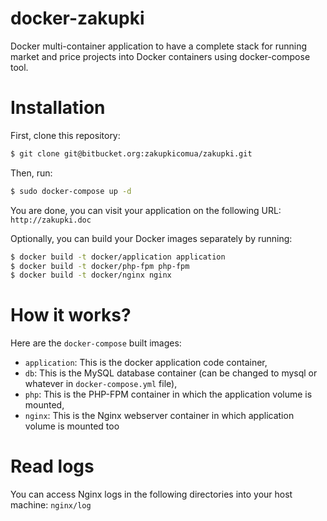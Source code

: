 docker-zakupki
==============

Docker multi-container application to have a complete stack for running market and price projects into Docker containers using docker-compose tool.

# Installation

First, clone this repository:

```bash
$ git clone git@bitbucket.org:zakupkicomua/zakupki.git

```

Then, run:

```bash
$ sudo docker-compose up -d
```

You are done, you can visit your application on the following URL: `http://zakupki.doc`

Optionally, you can build your Docker images separately by running:

```bash
$ docker build -t docker/application application
$ docker build -t docker/php-fpm php-fpm
$ docker build -t docker/nginx nginx
```

# How it works?

Here are the `docker-compose` built images:

* `application`: This is the docker application code container,
* `db`: This is the MySQL database container (can be changed to mysql or whatever in `docker-compose.yml` file),
* `php`: This is the PHP-FPM container in which the application volume is mounted,
* `nginx`: This is the Nginx webserver container in which application volume is mounted too


# Read logs

You can access Nginx logs in the following directories into your host machine: `nginx/log`

